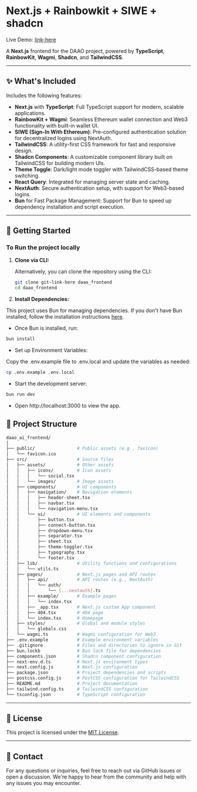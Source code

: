 # **Next.js + Rainbowkit + SIWE + shadcn**

Live Demo: [link-here](link-here)

A **Next.js** frontend for the DAAO project, powered by **TypeScript**, **RainbowKit**, **Wagmi**, **Shadcn**, and **TailwindCSS**. 

---

## ✨ **What's Included**

Includes the following features:

- **Next.js** with **TypeScript**: Full TypeScript support for modern, scalable applications.
- **RainbowKit + Wagmi**: Seamless Ethereum wallet connection and Web3 functionality with built-in wallet UI.
- **SIWE (Sign-In With Ethereum)**: Pre-configured authentication solution for decentralized logins using NextAuth.
- **TailwindCSS**: A utility-first CSS framework for fast and responsive design.
- **Shadcn Components**: A customizable component library built on TailwindCSS for building modern UIs.
- **Theme Toggle**: Dark/light mode toggler with TailwindCSS-based theme switching.
- **React Query**: Integrated for managing server state and caching.
- **NextAuth**: Secure authentication setup, with support for Web3-based logins.
- **Bun** for Fast Package Management: Support for Bun to speed up dependency installation and script execution.

---

## 🚀 **Getting Started**

### **To Run the project locally**


1. **Clone via CLI:**

   Alternatively, you can clone the repository using the CLI:

   ```bash
   git clone git-link-here daao_frontend
   cd daao_frontend 

   ```

3. **Install Dependencies:**

This project uses Bun for managing dependencies. If you don't have Bun installed, follow the installation instructions [here](https://bun.sh/docs/installation).

- Once Bun is installed, run:

```bash
bun install
```

- Set up Environment Variables:

Copy the .env.example file to .env.local and update the variables as needed:

```bash
cp .env.example .env.local
```

- Start the development server:

```bash
bun run dev
```

- Open http://localhost:3000 to view the app.


## 🔧 **Project Structure**

```bash
daao_ai_frontend/
│
├── public/                # Public assets (e.g., favicon)
│   └── favicon.ico
├── src/                   # Source files
│   ├── assets/            # Other assets
│   │   ├── icons/         # Icon assets
│   │   │   └── social.tsx
│   │   └── images/        # Image assets
│   ├── components/        # UI components
│   │   ├── navigation/    # Navigation elements
│   │   │   ├── header-sheet.tsx
│   │   │   ├── navbar.tsx
│   │   │   └── navigation-menu.tsx
│   │   └── ui/            # UI elements and components
│   │       ├── button.tsx
│   │       ├── connect-button.tsx
│   │       ├── dropdown-menu.tsx
│   │       ├── separator.tsx
│   │       ├── sheet.tsx
│   │       ├── theme-toggler.tsx
│   │       ├── typography.tsx
│   │       └── footer.tsx
│   ├── lib/               # Utility functions and configurations
│   │   └── utils.ts
│   ├── pages/             # Next.js pages and API routes
│   │   ├── api/           # API routes (e.g., NextAuth)
│   │   │   └── auth/
│   │   │       └── [...nextauth].ts
│   │   ├── example/       # Example pages
│   │   │   └── index.tsx
│   │   ├── _app.tsx       # Next.js custom App component
│   │   ├── 404.tsx        # 404 page
│   │   └── index.tsx      # Homepage
│   ├── styles/            # Global and module styles
│   │   └── globals.css
│   └── wagmi.ts           # Wagmi configuration for Web3
├── .env.example           # Example environment variables
├── .gitignore             # Files and directories to ignore in Git
├── bun.lockb              # Bun lock file for dependencies
├── components.json        # Shadcn component configuration
├── next-env.d.ts          # Next.js environment types
├── next.config.js         # Next.js configuration
├── package.json           # Project dependencies and scripts
├── postcss.config.js      # PostCSS configuration for TailwindCSS
├── README.md              # Project documentation
├── tailwind.config.ts     # TailwindCSS configuration
└── tsconfig.json          # TypeScript configuration

```

---

## 📃 **License**

This project is licensed under the [MIT License](LICENSE).

---

## 📢 **Contact**

For any questions or inquiries, feel free to reach out via GitHub issues or open a discussion. We're happy to hear from the community and help with any issues you may encounter.
